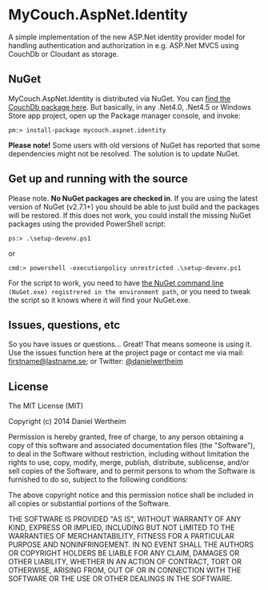 # MyCouch.AspNet.Identity #
A simple implementation of the new ASP.Net identity provider model for handling authentication and authorization in e.g. ASP.Net MVC5 using CouchDb or Cloudant as storage.

## NuGet ##
MyCouch.AspNet.Identity is distributed via NuGet. You can [find the CouchDb package here](https://nuget.org/packages/MyCouch.AspNet.Identity/). But basically, in any .Net4.0, .Net4.5 or Windows Store app project, open up the Package manager console, and invoke:

    pm:> install-package mycouch.aspnet.identity

**Please note!** Some users with old versions of NuGet has reported that some dependencies might not be resolved. The solution is to update NuGet.

## Get up and running with the source ##
Please note. **No NuGet packages are checked in**. If you are using the latest version of NuGet (v2.7.1+) you should be able to just build and the packages will be restored. If this does not work, you could install the missing NuGet packages using the provided PowerShell script:

    ps:> .\setup-devenv.ps1

or

    cmd:> powershell -executionpolicy unrestricted .\setup-devenv.ps1

For the script to work, you need to have [the NuGet command line](http://nuget.codeplex.com/releases) `(NuGet.exe) registrered in the environment path`, or you need to tweak the script so it knows where it will find your NuGet.exe.

## Issues, questions, etc ##
So you have issues or questions... Great! That means someone is using it. Use the issues function here at the project page or contact me via mail: firstname@lastname.se; or Twitter: [@danielwertheim](https://twitter.com/danielwertheim)

## License ##
The MIT License (MIT)

Copyright (c) 2014 Daniel Wertheim

Permission is hereby granted, free of charge, to any person obtaining a copy of this software and associated documentation files (the "Software"), to deal in the Software without restriction, including without limitation the rights to use, copy, modify, merge, publish, distribute, sublicense, and/or sell copies of the Software, and to permit persons to whom the Software is furnished to do so, subject to the following conditions:

The above copyright notice and this permission notice shall be included in all copies or substantial portions of the Software.

THE SOFTWARE IS PROVIDED "AS IS", WITHOUT WARRANTY OF ANY KIND, EXPRESS OR IMPLIED, INCLUDING BUT NOT LIMITED TO THE WARRANTIES OF MERCHANTABILITY, FITNESS FOR A PARTICULAR PURPOSE AND NONINFRINGEMENT. IN NO EVENT SHALL THE AUTHORS OR COPYRIGHT HOLDERS BE LIABLE FOR ANY CLAIM, DAMAGES OR OTHER LIABILITY, WHETHER IN AN ACTION OF CONTRACT, TORT OR OTHERWISE, ARISING FROM, OUT OF OR IN CONNECTION WITH THE SOFTWARE OR THE USE OR OTHER DEALINGS IN THE SOFTWARE.
